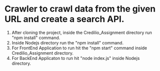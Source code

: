 #  Crawler to crawl data from the given URL and create a search API.
1. After cloning the project, inside the Credilio_Assignment directory run "npm install" command.
2. Inside Nodejs directory run the "npm install" command.
3. For FrontEnd Application to run hit the "npm start" command inside Credilio_Assignment directory.
4. For BackEnd Applicaton to run hit "node index.js" inside Nodejs directory.

